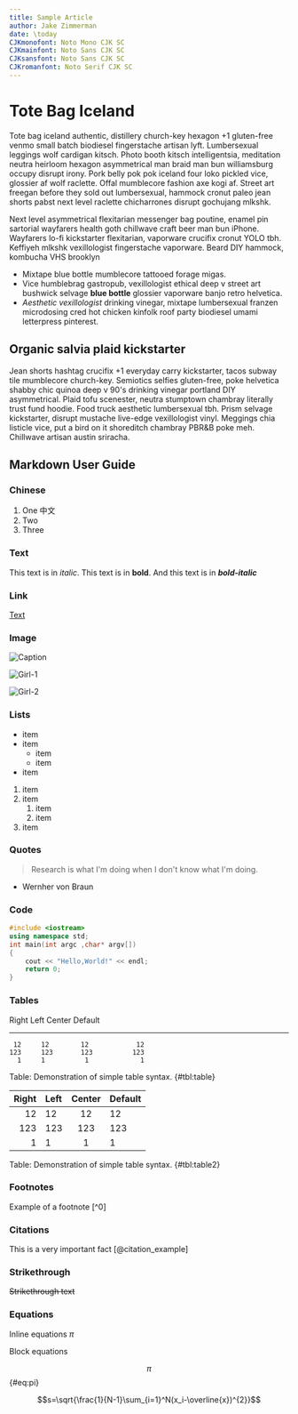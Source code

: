 ```yaml
---
title: Sample Article
author: Jake Zimmerman
date: \today
CJKmonofont: Noto Mono CJK SC
CJKmainfont: Noto Sans CJK SC
CJKsansfont: Noto Sans CJK SC
CJKromanfont: Noto Serif CJK SC
---
```


# Tote Bag Iceland

Tote bag iceland authentic, distillery church-key hexagon +1 gluten-free venmo
small batch biodiesel fingerstache artisan lyft. Lumbersexual leggings wolf
cardigan kitsch. Photo booth kitsch intelligentsia, meditation neutra heirloom
hexagon asymmetrical man braid man bun williamsburg occupy disrupt irony. Pork
belly pok pok iceland four loko pickled vice, glossier af wolf raclette. Offal
mumblecore fashion axe kogi af. Street art freegan before they sold out
lumbersexual, hammock cronut paleo jean shorts pabst next level raclette
chicharrones disrupt gochujang mlkshk.

Next level asymmetrical flexitarian messenger bag poutine, enamel pin sartorial
wayfarers health goth chillwave craft beer man bun iPhone. Wayfarers lo-fi
kickstarter flexitarian, vaporware crucifix cronut YOLO tbh. Keffiyeh mlkshk
vexillologist fingerstache vaporware. Beard DIY hammock, kombucha VHS brooklyn

- Mixtape blue bottle mumblecore tattooed forage migas.
- Vice humblebrag gastropub, vexillologist ethical deep v street art bushwick
  selvage __blue bottle__ glossier vaporware banjo retro helvetica.
- _Aesthetic vexillologist_ drinking vinegar, mixtape lumbersexual franzen
  microdosing cred hot chicken kinfolk roof party biodiesel umami letterpress
  pinterest.

## Organic salvia plaid kickstarter

Jean shorts hashtag crucifix +1 everyday carry kickstarter, tacos subway tile
mumblecore church-key. Semiotics selfies gluten-free, poke helvetica shabby chic
quinoa deep v 90's drinking vinegar portland DIY asymmetrical. Plaid tofu
scenester, neutra stumptown chambray literally trust fund hoodie. Food truck
aesthetic lumbersexual tbh. Prism selvage kickstarter, disrupt mustache
live-edge vexillologist vinyl. Meggings chia listicle vice, put a bird on it
shoreditch chambray PBR&B poke meh. Chillwave artisan austin sriracha.

## Markdown User Guide

### Chinese
1. One 中文
2. Two
3. Three

### Text
This text is in *italic*.
This text is in **bold**.
And this text is in ***bold-italic***

### Link
[Text](http://google.com)

### Image
![Caption](../../images/markdown.png)

![Girl-1](../../images/girl-1.jpg)

![Girl-2](../../images/girl-2.jpg)

### Lists
* item
* item
    * item
    * item
* item

1. item
1. item
    1. item
    2. item
1. item

### Quotes
> Research is what I'm doing
when I don't know what I'm doing.
- Wernher von Braun

### Code
```c++
#include <iostream>
using namespace std;
int main(int argc ,char* argv[])
{
    cout << "Hello,World!" << endl;
    return 0;
}
```

### Tables
  Right     Left     Center     Default
-------     ------ ----------   -------
     12     12        12            12
    123     123       123          123
      1     1          1             1

Table:  Demonstration of simple table syntax.
{#tbl:table}

  Right |    Left   |  Center   |  Default
-------:|    :------| :----------:|   -------
     12 |    12     |   12        |    12
    123  |   123    |   123       |   123
      1   |  1      |    1        |     1

Table:  Demonstration of simple table syntax.
{#tbl:table2}

### Footnotes
Example of a footnote [^0]

### Citations
This is a very important fact [@citation_example]

### Strikethrough
~~Strikethrough text~~

### Equations
Inline equations $\pi$

Block equations

$$
\pi
$$ {#eq:pi}

$$s=\sqrt{\frac{1}{N-1}\sum_{i=1}^N(x_i-\overline{x})^{2}}$$

